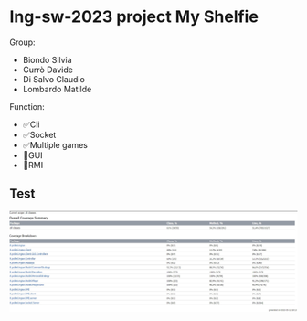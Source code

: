 # Ing-sw-2023 project My Shelfie

Group:

 - Biondo Silvia
 - Currò Davide
 - Di Salvo Claudio
 - Lombardo Matilde
 
 Function:
 - :white_check_mark:Cli
 - :white_check_mark:Socket
 - :white_check_mark:Multiple games
 - :construction:GUI
 - :construction:RMI
## Test
![Coverage](/Deliverables/Test/Coverage.jpg)

